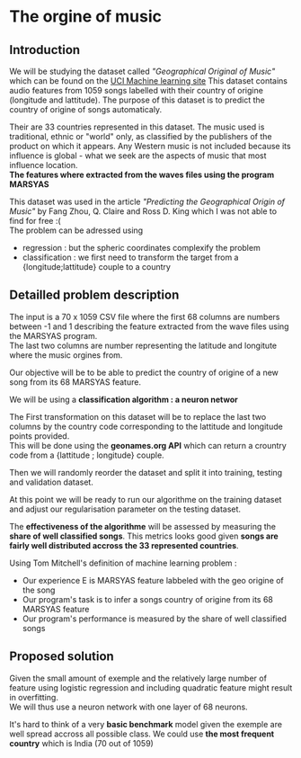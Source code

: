 # The orgine of music

## Introduction 

We will be studying the dataset called *"Geographical Original of Music"* which can be found on the [UCI Machine learning site](https://archive.ics.uci.edu/ml/datasets/Geographical+Original+of+Music)
This dataset contains audio features from 1059 songs labelled with their country of origine (longitude and lattitude).
The purpose of this dataset is to predict the country of origine of songs automaticaly.


Their are 33 countries represented in this dataset.
The music used is traditional, ethnic or "world" only, as classified by the publishers of the product on which it appears. Any Western music is not included because its influence is global - what we seek are the aspects of music that most influence location.  
**The features where extracted from the waves files using the program MARSYAS**

This dataset was used in the article *"Predicting the Geographical Origin of Music"* by Fang Zhou, Q. Claire and Ross D. King which I was not able to find for free :(  
The problem can be adressed using 
 * regression : but the spheric coordinates complexify the problem
 * classification : we first need to transform the target from a {longitude;lattitude} couple to a country

## Detailled problem description

The input is a 70 x 1059 CSV file where the first 68 columns are numbers between -1 and 1 describing the feature extracted from the wave files using the MARSYAS program.    
The last two columns are number representing the latitude and longitute where the music orgines from.  

Our objective will be to be able to predict the country of origine of a new song from its 68 MARSYAS feature.  

We will be using a **classification algorithm : a neuron networ**  

The First transformation on this dataset will be to replace the last two columns by the country code corresponding to the lattitude and longitude points provided.  
This will be done using the **geonames.org API** which can return a crountry code from a {lattitude ; longitude} couple.

Then we will randomly reorder the dataset and split it into training, testing and validation dataset. 

At this point we will be ready to run our algorithme on the training dataset and adjust our regularisation parameter on the testing dataset.

The **effectiveness of the algorithme** will be assessed by measuring the **share of well classified songs**. This metrics looks good given **songs are fairly well distributed accross the 33 represented countries**.

Using Tom Mitchell's definition of machine learning problem :  
 * Our experience E is MARSYAS feature labbeled with the geo origine of the song  
 * Our program's task is to infer a songs country of origine from its 68 MARSYAS feature 
 * Our program's performance is measured by the share of well classified songs

## Proposed solution

Given the small amount of exemple and the relatively large number of feature using logistic regression and including quadratic feature might result in overfitting.  
We will thus use a neuron network with one layer of 68 neurons.

It's hard to think of a very **basic benchmark** model given the exemple are well spread accross all possible class. 
We could use **the most frequent country** which is India (70 out of 1059)




